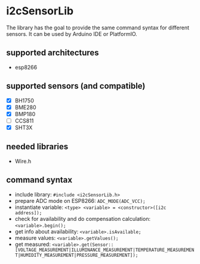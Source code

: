 # i2cSensorLib
The library has the goal to provide the same command syntax for different sensors. It can be used by Arduino IDE or PlatformIO.

## supported architectures
 * esp8266

## supported sensors (and compatible)
- [X] BH1750
- [X] BME280
- [X] BMP180
- [ ] CCS811
- [X] SHT3X

## needed libraries
 * Wire.h

## command syntax
 * include library: `#include <i2cSensorLib.h>`
 * prepare ADC mode on ESP8266: `ADC_MODE(ADC_VCC);`
 * instantiate variable: `<type> <variable> = <constructor>([i2c address]);`
 * check for availability and do compensation calculation: `<variable>.begin();`
 * get info about availability: `<variable>.isAvailable;`
 * measure values: `<variable>.getValues();`
 * get measured: `<variable>.get(Sensor::[VOLTAGE_MEASUREMENT|ILLUMINANCE_MEASUREMENT|TEMPERATURE_MEASUREMENT|HUMIDITY_MEASUREMENT|PRESSURE_MEASUREMENT]);`
